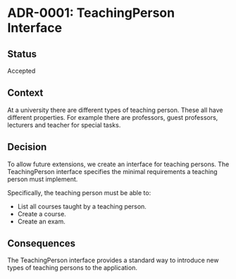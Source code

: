 # ADR-0001: TeachingPerson Interface

## Status

Accepted

## Context

At a university there are different types of teaching person. These all have different properties.
For example there are professors, guest professors, lecturers and teacher for special tasks.

## Decision

To allow future extensions, we create an interface for teaching persons.
The TeachingPerson interface specifies the minimal requirements a teaching person must implement.

Specifically, the teaching person must be able to:

- List all courses taught by a teaching person.
- Create a course.
- Create an exam.

## Consequences

The TeachingPerson interface provides a standard way to introduce new types of teaching persons to the application.
